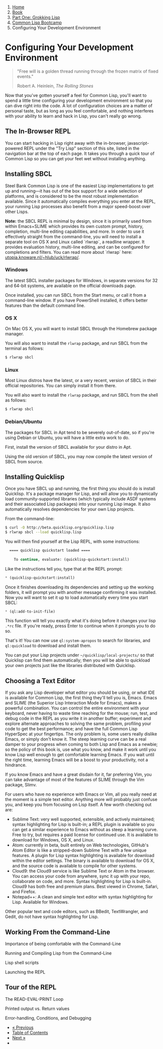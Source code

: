 <ol class="breadcrumb">
  <li><a href="/">Home</a></li>
  <li><a href="/book/">Book</a></li>
  <li><a href="/book/1-0-0-overview/">Part One: Grokking Lisp</a></li>
  <li><a href="/book/1-01-00-lisp-bootcamp/">Common Lisp Bootcamp</a></li>
  <li class="active">Configuring Your Development Environment</li>
</ol>

# Configuring Your Development Environment

> "Free will is a golden thread running through the frozen matrix of fixed events."
> <footer>Robert A. Heinlein, <em>The Rolling Stones</em></footer>

Now that you've gotten yourself a feel for Common Lisp, you'll want to spend a little time configuring your development environment so that you can dive right into the code.  A lot of configuration choices are a matter of personal taste, but as long as you feel comfortable, and nothing interferes with your ability to learn and hack in Lisp, you can't really go wrong.

## The In-Browser REPL

You can start hacking in Lisp right away with the in-browser, javascript-powered REPL under the "Try Lisp" section of this site, listed in the navigation bar at the top of each page.  It takes you through a quick tour of Common Lisp so you can get your feet wet without installing anything.

## Installing SBCL

Steel Bank Common Lisp is one of the easiest Lisp implementations to get up and running&mdash;it has out of the box support for a wide selection of platforms, and is considered to be the most robust implementation available.  Since it automatically compiles everything you enter at the REPL, your running Lisp processes also benefit from a major speed-boost over other Lisps.

<div class="alert alert-info">
  <p>
    <strong>Note:</strong> the SBCL REPL is minimal by design, since it is primarily used from within Emacs+SLIME which provides its own custom prompt, history, completion, multi-line editing capabilities, and more.  In order to use it effectively straight from the command-line, you will need to install a separate tool on OS X and Linux called `rlwrap`, a readline wrapper. It provides evaluation history, multi-line editing, and can be configured for completions and filters.  You can read more about `rlwrap` here: <a href="http://utopia.knoware.nl/~hlub/uck/rlwrap/" target="_blank">utopia.knoware.nl/~hlub/uck/rlwrap/</a>.
  </p>
</div>

### Windows

The latest SBCL installer packages for Windows, in separate versions for 32 and 64-bit systems, are available on the official downloads page.

Once installed, you can run SBCL from the Start menu, or call it from a command-line window.  If you have PowerShell installed, it offers better features than the default command line.

### OS X

On Mac OS X, you will want to install SBCL through the Homebrew package manager.

You will also want to install the `rlwrap` package, and run SBCL from the terminal as follows:

```sh
$ rlwrap sbcl
```

### Linux

Most Linux distros have the latest, or a very recent, version of SBCL in their official repositories.  You can simply install it from there.

You will also want to install the `rlwrap` package, and run SBCL from the shell as follows:

```sh
$ rlwrap sbcl
```

### Debian/Ubuntu

The packages for SBCL in Apt tend to be severely out-of-date, so if you're using Debian or Ubuntu, you will have a little extra work to do.

First, install the version of SBCL available for your distro in Apt.

Using the old version of SBCL, you may now compile the latest version of SBCL from source.

## Installing Quicklisp

Once you have SBCL up and running, the first thing you should do is install Quicklisp.  It's a package manager for Lisp, and will allow you to dynamically load community-supported libraries (which typically include ASDF systems and their associated Lisp packages) into your running Lisp image.  It also automatically resolves dependencies for your own Lisp projects.

From the command-line:

```sh
$ curl -O http://beta.quicklisp.org/quicklisp.lisp
$ rlwrap sbcl --load quicklisp.lisp
```

You will then find yourself at the Lisp REPL, with some instructions:

```lisp
  ==== quicklisp quickstart loaded ====
  
    To continue, evaluate: (quicklisp-quickstart:install)
```

Like the instructions tell you, type that at the REPL prompt:

```lisp
* (quicklisp-quickstart:install)
```

Once it finishes downloading its dependencies and setting up the working folders, it will prompt you with another message confirming it was installed.  Now you will want to set it up to load automatically every time you start SBCL:

```lisp
* (ql:add-to-init-file)
```

This function will tell you exactly what it's doing before it changes your lisp `.*rc` file.  If you're ready, press Enter to continue when it prompts you to do so.

That's it!  You can now use `ql:system-apropos` to search for libraries, and `ql:quickload` to download and install them.

You can put your Lisp projects under `~/quicklisp/local-projects/` so that Quicklisp can find them automatically; then you will be able to quickload your own projects just like the libraries distributed with Quicklisp.

## Choosing a Text Editor

If you ask any Lisp developer what editor you should be using, or what IDE is available for Common Lisp, the first thing they'll tell you is, Emacs.  Emacs and SLIME (the Superior Lisp Interaction Mode for Emacs), makes a powerful combination. You can control the entire environment with your keyboard, never having to waste time reaching for the mouse; run, test, and debug code in the REPL as you write it in another buffer; experiment and explore alternate approaches to solving the same problem, profiling your code to get the best performance; and have the full Common Lisp HyperSpec at your fingertips.  The only problem is, some users really dislike Emacs, or simply don't know it.  The steep learning curve can be a real damper to your progress when coming to both Lisp and Emacs as a newbie; so the policy of this book is, use what you know, and make it work until you know Lisp well enough to get comfortable learning Emacs.  If you wait until the right time, learning Emacs will be a boost to your productivity, not a hindrance.

If you know Emacs and have a great disdain for it, far preferring Vim, you can take advantage of most of the features of SLIME through the Vim package, Slimv.

For users who have no experience with Emacs or Vim, all you really need at the moment is a simple text editor.  Anything more will probably just confuse you, and keep you from focusing on Lisp itself.  A few worth checking out are:

* Sublime Text: very well supported, extensible, and actively maintained; syntax highlighting for Lisp is built-in; a REPL plugin is available so you can get a similar experience to Emacs without as steep a learning curve.  Free to try, but requires a paid license for continued use.  It is available to download for Windows, OS X, and Linux.
* Atom: currently in beta, built entirely on Web technologies, GitHub's Atom Editor is like a stripped-down Sublime Text with a few unique features. A plugin for Lisp syntax highlighting is available for download within the editor settings.  The binary is available to download for OS X, and the source code is available to compile for other systems.
* Cloud9: the Cloud9 service is like Sublime Text or Atom in the browser.  You can access your code from anywhere, sync it up with your repo, collaborate on code, and more.  Syntax highlighting for Lisp is built-in.  Cloud9 has both free and premium plans.  Best viewed in Chrome, Safari, and Firefox.
* Notepad++: A clean and simple text editor with syntax highlighting for Lisp.  Available for Windows.

Other popular text and code editors, such as BBedit, TextWrangler, and Gedit, do not have syntax highlighting for Lisp.

## Working From the Command-Line

Importance of being comfortable with the Command-Line

Running and Compiling Lisp from the Command-Line

Lisp shell scripts

Launching the REPL

## Tour of the REPL

The READ-EVAL-PRINT Loop

Printed output vs. Return values

Error-handling, Conditions, and Debugging

<ul class="pager">
  <li class="previous"><a href="/book/1-01-03-style-guide/">&laquo; Previous</a></li>
  <li><a href="/book/">Table of Contents</a></li>
  <li class="next"><a href="/book/1-01-05-emacs-live/">Next &raquo;</a><li>
</ul>
